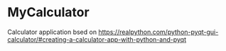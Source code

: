 # MyCalculator
Calculator application bsed on https://realpython.com/python-pyqt-gui-calculator/#creating-a-calculator-app-with-python-and-pyqt
